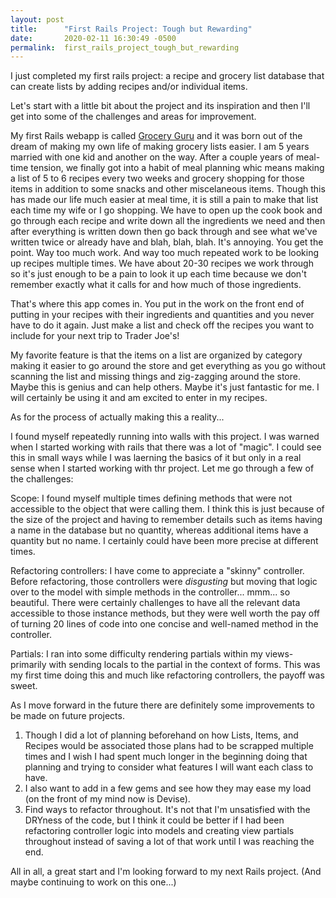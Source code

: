 ```yaml
---
layout: post
title:      "First Rails Project: Tough but Rewarding"
date:       2020-02-11 16:30:49 -0500
permalink:  first_rails_project_tough_but_rewarding
---
```



I just completed my first rails project: a recipe and grocery list database that can create lists by adding recipes and/or individual items.

Let's start with a little bit about the project and its inspiration and then I'll get into some of the challenges and areas for improvement.

My first Rails webapp is called [Grocery Guru](https://github.com/eclark0013/groceryguru/) and it was born out of the dream of making my own life of making grocery lists easier. I am 5 years married with one kid and another on the way. After a couple years of meal-time tension, we finally got into a habit of meal planning whic means making a list of 5 to 6 recipes every two weeks and grocery shopping for those items in addition to some snacks and other miscelaneous items. Though this has made our life much easier at meal time, it is still a pain to make that list each time my wife or I go shopping. We have to open up the cook book and go through each recipe and write down all the ingredients we need and then after everything is written down then go back through and see what we've written twice or already have and blah, blah, blah. It's annoying. You get the point. Way too much work. And way too much repeated work to be looking up recipes multiple times. We have about 20-30 recipes we work through so it's just enough to be a pain to look it up each time because we don't remember exactly what it calls for and how much of those ingredients.

That's where this app comes in. You put in the work on the front end of putting in your recipes with their ingredients and quantities and you never have to do it again. Just make a list and check off the recipes you want to include for your next trip to Trader Joe's!

My favorite feature is that the items on a list are organized by category making it easier to go around the store and get everything as you go without scanning the list and missing things and zig-zagging around the store. Maybe this is genius and can help others. Maybe it's just fantastic for me. I will certainly be using it and am excited to enter in my recipes.

As for the process of actually making this a reality...

I found myself repeatedly running into walls with this project. I was warned when I started working with rails that there was a lot of "magic". I could see this in small ways while I was laerning the basics of it but only in a real sense when I started working with thr project. Let me go through a few of the challenges:

Scope: I found myself multiple times defining methods that were not accessible to the object that were calling them. I think this is just because of the size of the project and having to remember details such as items having a name in the database but no quantity, whereas additional items have a quantity but no name. I certainly could have been more precise at different times.

Refactoring controllers: I have come to appreciate a "skinny" controller. Before refactoring, those controllers were *disgusting* but moving that logic over to the model with simple methods in the controller... mmm... so beautiful. There were certainly challenges to have all the relevant data accessible to those instance methods, but they were well worth the pay off of turning 20 lines of code into one concise and well-named method in the controller.

Partials: I ran into some difficulty rendering partials within my views- primarily with sending locals to the partial in the context of forms. This was my first time doing this and much like refactoring controllers, the payoff was sweet.

As I move forward in the future there are definitely some improvements to be made on future projects. 
1. Though I did a lot of planning beforehand on how Lists, Items, and Recipes would be associated those plans had to be scrapped multiple times and I wish I had spent much longer in the beginning doing that planning and trying to consider what features I will want each class to have. 
2. I also want to add in a few gems and see how they may ease my load (on the front of my mind now is Devise).
3. Find ways to refactor throughout. It's not that I'm unsatisfied with the DRYness of the code, but I think it could be better if I had been refactoring controller logic into models and creating view partials throughout instead of saving a lot of that work until I was reaching the end.

All in all, a great start and I'm looking forward to my next Rails project. (And maybe continuing to work on this one...)

